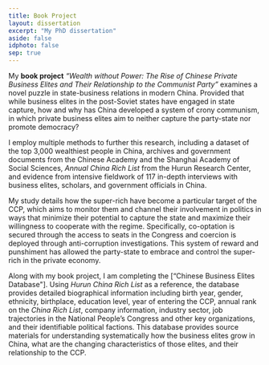```yaml
---
title: Book Project
layout: dissertation
excerpt: "My PhD dissertation"
aside: false
idphoto: false
sep: true
---
```

My **book project** *“Wealth without Power: The Rise of Chinese Private Business Elites and Their Relationship to the Communist Party”* examines a novel puzzle in state-business relations in modern China. Provided that while business elites in the post-Soviet states have engaged in state capture, how and why has China developed a system of crony communism, in which private business elites aim to neither capture the party-state nor promote democracy? <br/>

I employ multiple methods to further this research, including a dataset of the top 3,000 wealthiest people in China, archives and government documents from the Chinese Academy and the Shanghai Academy of Social Sciences, *Annual China Rich List* from the Hurun Research Center, and evidence from intensive fieldwork of 117 in-depth interviews with business elites, scholars, and government officials in China.

My study details how the super-rich have become a particular target of the CCP, which aims to monitor them and channel their involvement in politics in ways that minimize their potential to capture the state and maximize their willingness to cooperate with the regime. Specifically, co-optation is secured through the access to seats in the Congress and coercion is deployed through anti-corruption investigations. This system of reward and punshiment has allowed the party-state to embrace and control the super-rich in the private economy.

Along with my book project, I am completing the [“Chinese Business Elites Database"]. Using *Hurun China Rich List* as a reference, the database provides detailed biographical information including birth year, gender, ethnicity, birthplace, education level, year of entering the CCP, annual rank on the *China Rich List*, company information, industry sector, job trajectories in the National People’s Congress and other key organizations, and their identifiable political factions. This database provides source materials for understanding systematically how the business elites grow in China, what are the changing characteristics of those elites, and their relationship to the CCP. 
